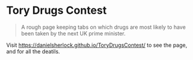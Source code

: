 Tory Drugs Contest
==================

> A rough page keeping tabs on which drugs are most likely to have been taken by the next UK prime minister.

Visit https://danielsherlock.github.io/ToryDrugsContest/ to see the page, and for all the deatils.
